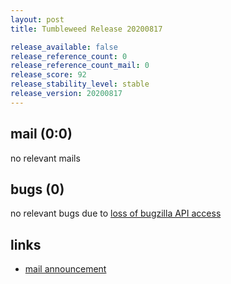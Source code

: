 ```yaml
---
layout: post
title: Tumbleweed Release 20200817

release_available: false
release_reference_count: 0
release_reference_count_mail: 0
release_score: 92
release_stability_level: stable
release_version: 20200817
---
```


## mail (0:0)

no relevant mails

## bugs (0)

<!--more-->

no relevant bugs due to [loss of bugzilla API access](https://bugzilla.opensuse.org/show_bug.cgi?id=1157722)



## links

- [mail announcement](https://lists.opensuse.org/opensuse-factory/2020-08/msg00158.html)
